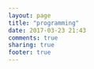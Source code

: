 ```yaml
---
layout: page
title: "programming"
date: 2017-03-23 21:43
comments: true
sharing: true
footer: true
---
```


